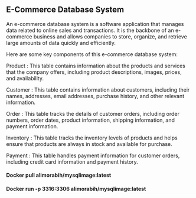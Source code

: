 ## E-Commerce Database System

An e-commerce database system is a software application that manages data related to online sales and transactions. It is the backbone of an e-commerce business and allows companies to store, organize, and retrieve large amounts of data quickly and efficiently.

Here are some key components of this e-commerce database system:

Product : This table contains information about the products and services that the company offers, including product descriptions, images, prices, and availability.

Customer : This table contains information about customers, including their names, addresses, email addresses, purchase history, and other relevant information.

Order : This table tracks the details of customer orders, including order numbers, order dates, product information, shipping information, and payment information.

Inventory : This table tracks the inventory levels of products and helps ensure that products are always in stock and available for purchase.

Payment : This table handles payment information for customer orders, including credit card information and payment history.


#### Docker pull alimorabih/mysqlimage:latest

#### Docker run -p 3316:3306 alimorabih/mysqlimage:latest
